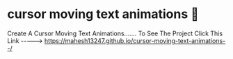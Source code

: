 # cursor moving text animations 💖
 Create A Cursor Moving Text Animations.......
 To See The Project Click This Link ----->  https://mahesh13247.github.io/cursor-moving-text-animations--/
